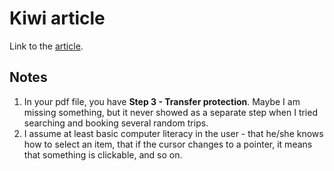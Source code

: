 # Kiwi article

Link to the [article](customer_flow.md).

## Notes 
1. In your pdf file, you have **Step 3 - Transfer protection**. Maybe I am missing something, but it never showed as a separate step when I tried searching and booking several random trips.
1. I assume at least basic computer literacy in the user - that he/she knows how to select an item, that if the cursor changes to a pointer, it means that something is clickable, and so on.
